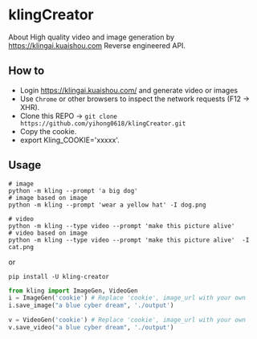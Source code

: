 # klingCreator
About High quality video and image generation by  https://klingai.kuaishou.com Reverse engineered API.



## How to
- Login https://klingai.kuaishou.com/ and generate video or images
- Use `Chrome` or other browsers to inspect the network requests (F12 -> XHR).
- Clone this REPO -> `git clone https://github.com/yihong0618/klingCreator.git`
- Copy the cookie.
- export Kling_COOKIE='xxxxx'.

## Usage

```
# image
python -m kling --prompt 'a big dog'
# image based on image
python -m kling --prompt 'wear a yellow hat' -I dog.png

# video
python -m kling --type video --prompt 'make this picture alive'
# video based on image
python -m kling --type video --prompt 'make this picture alive'  -I cat.png

```

or
```
pip install -U kling-creator 
```

```python
from kling import ImageGen, VideoGen
i = ImageGen('cookie') # Replace 'cookie', image_url with your own
i.save_image("a blue cyber dream", './output')

v = VideoGen('cookie') # Replace 'cookie', image_url with your own
v.save_video("a blue cyber dream", './output')
```
